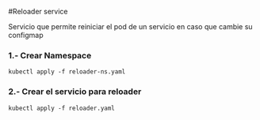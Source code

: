 #Reloader service

Servicio que permite reiniciar el pod de un servicio en caso que cambie su configmap

### 1.- Crear Namespace

```
kubectl apply -f reloader-ns.yaml
```

### 2.- Crear el servicio para reloader

```
kubectl apply -f reloader.yaml
```